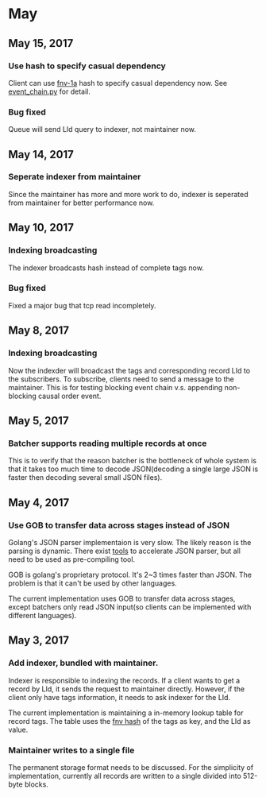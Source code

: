 # May

## May 15, 2017
### Use hash to specify casual dependency
Client can use [fnv-1a](https://en.wikipedia.org/wiki/Fowler%E2%80%93Noll%E2%80%93Vo_hash_function) hash to specify casual dependency now.
See [event_chain.py](../test/script/event_chain.py) for detail.
### Bug fixed
Queue will send LId query to indexer, not maintainer now.

## May 14, 2017
### Seperate indexer from maintainer
Since the maintainer has more and more work to do, indexer is seperated from maintainer for better performance now.

## May 10, 2017
### Indexing broadcasting
The indexer broadcasts hash instead of complete tags now.
### Bug fixed
Fixed a major bug that tcp read incompletely.

## May 8, 2017
### Indexing broadcasting
Now the indexder will broadcast the tags and corresponding record LId to the subscribers. To subscribe, clients need to send a message to the maintainer. This is for testing blocking event chain v.s. appending non-blocking causal order event. 

## May 5, 2017
### Batcher supports reading multiple records at once
This is to verify that the reason batcher is the bottleneck of whole system is that it takes too much time to decode JSON(decoding a single large JSON is faster then decoding several small JSON files).

## May 4, 2017
### Use GOB to transfer data across stages instead of JSON
Golang's JSON parser implementaion is very slow. The likely reason is the parsing is dynamic. There exist [tools](https://github.com/pquerna/ffjson) to accelerate JSON parser, but all need to be used as pre-compiling tool.

GOB is golang's proprietary protocol. It's 2~3 times faster than JSON. The problem is that it can't be used by other languages.

The current implementation uses GOB to transfer data across stages, except batchers only read JSON input(so clients can be implemented with different languages).

## May 3, 2017
### Add indexer, bundled with maintainer.
Indexer is responsible to indexing the records. If a client wants to get a record by LId, it sends the request to maintainer directly. However, if the client only have tags information, it needs to ask indexer for the LId.

The current implementation is maintaining a in-memory lookup table for record tags. The table uses the [fnv hash](https://golang.org/pkg/hash/fnv/) of the tags as key, and the LId as value.

### Maintainer writes to a single file
The permanent storage format needs to be discussed. For the simplicity of implementation, currently all records are written to a single divided into 512-byte blocks.